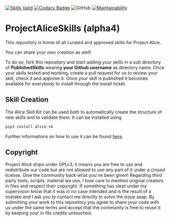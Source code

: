 [![Skills Valid](https://github.com/project-alice-assistant/ProjectAliceSkills/workflows/Skills%20Validation/badge.svg)](https://github.com/project-alice-assistant/ProjectAliceSkills/actions)
[![Codacy Badge](https://api.codacy.com/project/badge/Grade/8c37d708cde34cb998b45ff5d6e92d43)](https://www.codacy.com/manual/ProjectAlice/ProjectAliceSkills?utm_source=github.com&amp;utm_medium=referral&amp;utm_content=project-alice-powered-by-snips/ProjectAliceSkills&amp;utm_campaign=Badge_Grade)
![GitHub](https://img.shields.io/github/license/project-alice-assistant/ProjectAliceSkills)
[![Maintainability](https://api.codeclimate.com/v1/badges/1c61965accf480b5d5ef/maintainability)](https://codeclimate.com/github/project-alice-powered-by-snips/ProjectAliceSkills/maintainability)

# ProjectAliceSkills (alpha4)

This repository is home of all curated and approved skills for Project Alice.

You can share your own creation as well!

To do so, fork this repository and start adding your skills in a sub directory of **PublishedSkills** wearing **your Github username** as directory name. Once your skills tested and working, create a pull request for us to review your skill, check it and approve it. Once your skill is published it becomes available for everybody to install through the install ticket.

## Skill Creation
The Alice Skill Kit can be used both to automatically create the structure of new skills and to validate them.
It can be installed using 
```bash
pip3 install alice-sk
```
Further informations on how to use it can be found [here](https://github.com/project-alice-assistant/ProjectAliceSkillKit).


## Copyright
Project Alice ships under GPLv3, it means you are free to use and redistribute our code but are not allowed to use any part of it under a closed license. Give the community back what you've been given!
Regarding third party tools, scripts, material we use, I took care to mention original creators in files and respect their copyright. If something has slept under my supervision know that it was in no case intended and is the result of a mistake and I ask you to contact me directly to solve the issue asap.
By submitting your work to this repository you agree to share your code with us under the same terms and accept that the community is free to reuse it by keeping your in file credits untouched.
